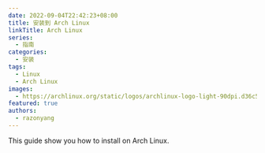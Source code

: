 ```yaml
---
date: 2022-09-04T22:42:23+08:00
title: 安装到 Arch Linux
linkTitle: Arch Linux
series:
  - 指南
categories:
  - 安装
tags:
  - Linux
  - Arch Linux
images:
  - https://archlinux.org/static/logos/archlinux-logo-light-90dpi.d36c53534a2b.png?width=600&height=199
featured: true
authors:
  - razonyang
---
```


This guide show you how to install on Arch Linux.
